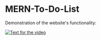 # MERN-To-Do-List

Demonstration of the website's functionality:

[![Text for the video](https://img.youtube.com/vi/jVUNNZ8wDlQ/0.jpg)](http://www.youtube.com/watch?v=jVUNNZ8wDlQ)


